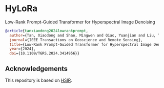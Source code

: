 # HyLoRa
Low-Rank Prompt-Guided Transformer for Hyperspectral Image Denoising

```bibtex
@article{tanxiaodong2024lowrankprompt,
  author={Tan, Xiaodong and Shao, Mingwen and Qiao, Yuanjian and Liu, Tiyao and Cao, Xiangyong},
  journal={IEEE Transactions on Geoscience and Remote Sensing}, 
  title={Low-Rank Prompt-Guided Transformer for Hyperspectral Image Denoising}, 
  year={2024},
  doi={10.1109/TGRS.2024.3414956}}
```
## Acknowledgements
This repository is based on [HSIR](https://github.com/bit-isp/HSIR).
